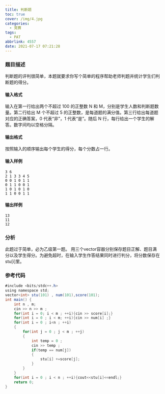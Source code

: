 ```yaml
---
title: 判断题
toc: true
cover: /img/4.jpg
categories:
  - 竞赛
tags:
  - PAT
abbrlink: 4557
date: 2021-07-17 07:21:28
---
```


### 题目描述

判断题的评判很简单，本题就要求你写个简单的程序帮助老师判题并统计学生们判断题的得分。<!-- more -->

#### 输入格式

输入在第一行给出两个不超过 100 的正整数 N 和 M，分别是学生人数和判断题数量。第二行给出 M 个不超过 5 的正整数，是每道题的满分值。第三行给出每道题对应的正确答案，0 代表“非”，1 代表“是”。随后 N 行，每行给出一个学生的解答。数字间均以空格分隔。

#### 输出格式

按照输入的顺序输出每个学生的得分，每个分数占一行。

#### 输入样例

```
3 6
2 1 3 3 4 5
0 0 1 0 1 1
0 1 1 0 0 1
1 0 1 0 1 0
1 1 0 0 1 1
```

#### 输出样例

```
13
11
12
```

### 分析

此题过于简单，必为乙级第一题。
用三个vector容器分别保存题目正解、题目满分以及学生得分。为避免超时，在输入学生作答结果同时进行判分，将分数保存在stu[i]里。

### 参考代码

```java
#include <bits/stdc++.h>
using namespace std;
vector<int> stu(101) , num(101),score(101);
int main() {
    int n , m;
    cin >> n >> m ;
    for(int i = 0; i < m ; ++i){cin >> score[i];}
    for(int i = 0 ; i < m; ++i){cin >> num[i] ;}
    for(int i = 0 ; i<n ; ++i)
    {
        for(int j = 0 ; j < m ; ++j)
        {
            int temp = 0 ;
            cin >> temp ;
            if(temp == num[j])
            {
                stu[i] +=score[j];
            }
        }
    }
    for(int i = 0 ; i < n ; ++i){cout<<stu[i]<<endl;}
    return 0;
}
```

